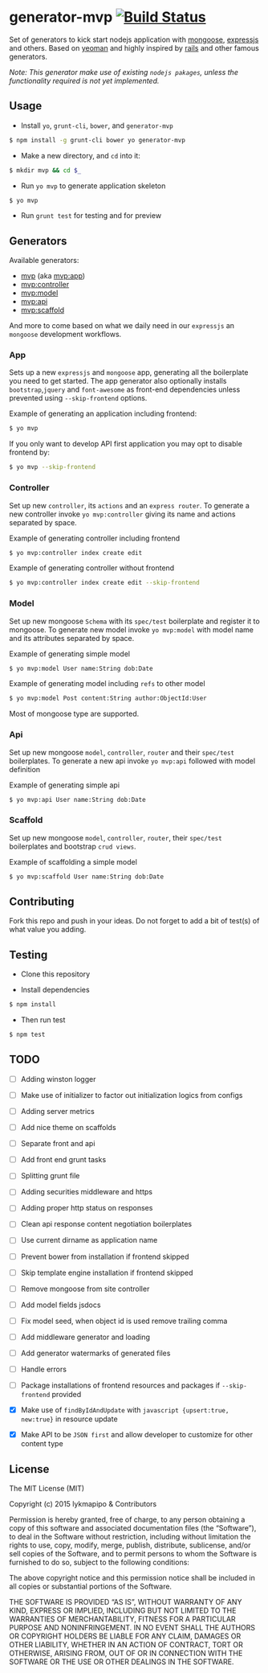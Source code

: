 # generator-mvp [![Build Status](https://secure.travis-ci.org/lykmapipo/generator-mvp.png?branch=master)](https://travis-ci.org/lykmapipo/generator-mvp)

Set of generators to kick start nodejs application with [mongoose](https://github.com/Automattic/mongoose), [expressjs](https://github.com/strongloop/express/) and others. Based on [yeoman](https://github.com/yeoman/yeoman) and highly inspired by [rails](https://github.com/rails/rails) and other famous generators.

*Note: This generator make use of existing `nodejs pakages`, unless the functionality required is not yet implemented.*

## Usage

- Install `yo`, `grunt-cli`, `bower`, and `generator-mvp`

```bash
$ npm install -g grunt-cli bower yo generator-mvp
```

- Make a new directory, and `cd` into it:

```bash
$ mkdir mvp && cd $_
```

- Run `yo mvp` to generate application skeleton

```bash
$ yo mvp
```

- Run `grunt test` for testing and for preview

## Generators

Available generators:

* [mvp](#app) (aka [mvp:app](#app))
* [mvp:controller](#controller)
* [mvp:model](#model)
* [mvp:api](#api)
* [mvp:scaffold](#scaffold)

And more to come based on what we daily need in our `expressjs` an `mongoose` development workflows.

### App
Sets up a new  `expressjs` and `mongoose` app, generating all the boilerplate you need to get started. The app generator also optionally installs `bootstrap`,`jquery` and `font-awesome` as front-end dependencies unless prevented using `--skip-frontend` options.

Example of generating an application including frontend: 
```bash
$ yo mvp
```

If you only want to develop API first application you may opt to disable frontend by:
```bash
$ yo mvp --skip-frontend
```

### Controller
Set up new `controller`, its `actions` and an `express router`. To generate a new controller invoke `yo mvp:controller` giving its name and actions separated by space.

Example of generating controller including frontend
```bash
$ yo mvp:controller index create edit
``` 

Example of generating controller without frontend
```bash
$ yo mvp:controller index create edit --skip-frontend
``` 

### Model
Set up new mongoose `Schema` with its `spec/test` boilerplate and register it to mongoose. To generate new model invoke `yo mvp:model` with model name and its attributes separated by space.

Example of generating simple model
```bash
$ yo mvp:model User name:String dob:Date
```

Example of generating model including `refs` to other model
```bash
$ yo mvp:model Post content:String author:ObjectId:User 
```
Most of mongoose type are supported.

### Api
Set up new mongoose `model`, `controller`, `router` and their `spec/test` boilerplates. To generate a new api invoke `yo mvp:api` followed with model definition

Example of generating simple api
```bash
$ yo mvp:api User name:String dob:Date
```

### Scaffold
Set up new mongoose `model`, `controller`, `router`, their `spec/test` boilerplates and bootstrap `crud views`.

Example of scaffolding a simple model
```bash
$ yo mvp:scaffold User name:String dob:Date
```

## Contributing
Fork this repo and push in your ideas. Do not forget to add a bit of test(s) of what value you adding.


## Testing
- Clone this repository

- Install dependencies
```bash
$ npm install
```

- Then run test
```bash
$ npm test
```

## TODO
- [ ] Adding winston logger
- [ ] Make use of initializer to factor out initialization logics from configs
- [ ] Adding server metrics
- [ ] Add nice theme on scaffolds
- [ ] Separate front and api
- [ ] Add front end  grunt tasks
- [ ] Splitting grunt file
- [ ] Adding securities middleware and https
- [ ] Adding proper http status on responses
- [ ] Clean api response content negotiation boilerplates
- [ ] Use current dirname as application name
- [ ] Prevent bower from installation if frontend skipped
- [ ] Skip template engine installation if frontend skipped
- [ ] Remove mongoose from site controller
- [ ] Add model fields jsdocs
- [ ] Fix model seed, when object id is used remove trailing comma
- [ ] Add middleware generator and loading
- [ ] Add generator watermarks of generated files
- [ ] Handle errors
- [ ] Package installations of frontend resources and packages if `--skip-frontend` provided
- [x] Make use of `findByIdAndUpdate` with ```javascript {upsert:true, new:true}``` in resource update
- [x] Make API to be `JSON first` and allow developer to customize for other content type


## License

The MIT License (MIT)

Copyright (c) 2015 lykmapipo & Contributors

Permission is hereby granted, free of charge, to any person obtaining a copy of this software and associated documentation files (the “Software”), to deal in the Software without restriction, including without limitation the rights to use, copy, modify, merge, publish, distribute, sublicense, and/or sell copies of the Software, and to permit persons to whom the Software is furnished to do so, subject to the following conditions:

The above copyright notice and this permission notice shall be included in all copies or substantial portions of the Software.

THE SOFTWARE IS PROVIDED “AS IS”, WITHOUT WARRANTY OF ANY KIND, EXPRESS OR IMPLIED, INCLUDING BUT NOT LIMITED TO THE WARRANTIES OF MERCHANTABILITY, FITNESS FOR A PARTICULAR PURPOSE AND NONINFRINGEMENT. IN NO EVENT SHALL THE AUTHORS OR COPYRIGHT HOLDERS BE LIABLE FOR ANY CLAIM, DAMAGES OR OTHER LIABILITY, WHETHER IN AN ACTION OF CONTRACT, TORT OR OTHERWISE, ARISING FROM, OUT OF OR IN CONNECTION WITH THE SOFTWARE OR THE USE OR OTHER DEALINGS IN THE SOFTWARE. 
